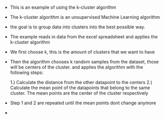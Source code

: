 - This is an example of using the k-cluster algorithm

- The k-cluster algorithm is an unsupervised Machine Learning algorithm

- the goal is to group data into clusters into the best possible way.


- The example reads in data from the excel spreadsheet and applies the k-cluster algorithm

- We first choose k, this is the amount of clusters that we want to have

- Then the algorithm chooses k random samples from the dataset, those will be centers of the cluster.
  and applies the algorithm with the following steps:

   1.) Calculate the distance from the other datapoint to the centers 
   2.) Calculate the mean point of the datapoints that belong to the same cluster. The mean points are the center of the cluster respectively

- Step 1 and 2 are repeated until the mean points dont change anymore

-  
